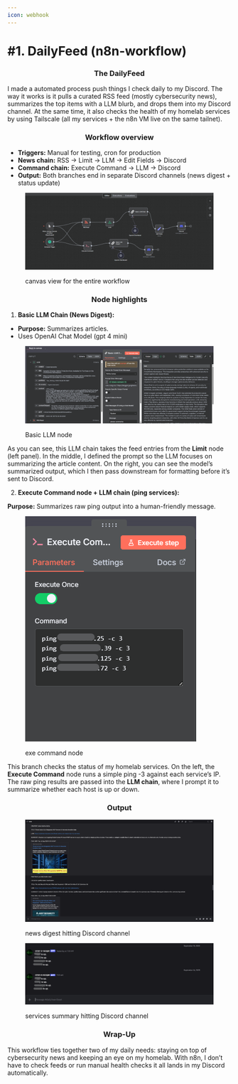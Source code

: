 ```yaml
---
icon: webhook
---
```


# #1. DailyFeed (n8n-workflow)

<h3 align="center">The DailyFeed </h3>

I made a automated process push things I check daily to my Discord. The way it works is it pulls a curated RSS feed (mostly cybersecurity news), summarizes the top items with a LLM blurb, and drops them into my Discord channel. At the same time, it also checks the health of my homelab services by using Tailscale (all my services + the n8n VM live on the same tailnet).



<h3 align="center">Workflow overview</h3>

* **Triggers:** Manual for testing, cron for production
* **News chain:** RSS → Limit → LLM → Edit Fields → Discord
* **Command chain:** Execute Command → LLM → Discord
* **Output:** Both branches end in separate Discord channels (news digest + status update)

<figure><img src="../../.gitbook/assets/Screenshot 2025-09-16 115921.png" alt=""><figcaption><p>canvas view for the entire workflow</p></figcaption></figure>



<h3 align="center">Node highlights</h3>

1. **Basic LLM Chain (News Digest):**

* **Purpose:** Summarizes articles.
* &#x20;Uses OpenAI Chat Model (gpt 4 mini)

<figure><img src="../../.gitbook/assets/image (50).png" alt=""><figcaption><p>Basic LLM node</p></figcaption></figure>

As you can see, this LLM chain takes the feed entries from the **Limit** node (left panel). In the middle, I defined the prompt so the LLM focuses on summarizing the article content. On the right, you can see the model’s summarized output, which I then pass downstream for formatting before it’s sent to Discord.



2. **Execute Command node + LLM chain (ping services):**

**Purpose:** Summarizes raw ping output into a human-friendly message.

<figure><img src="../../.gitbook/assets/image (51).png" alt=""><figcaption><p>exe command node</p></figcaption></figure>

This branch checks the status of my homelab services. On the left, the **Execute Command** node runs a simple ping -3 against each service’s IP. The raw ping results are passed into the **LLM chain**, where I prompt it to summarize whether each host is up or down.



<h3 align="center">Output</h3>

<figure><img src="../../.gitbook/assets/image (52).png" alt=""><figcaption><p>news digest hitting Discord channel</p></figcaption></figure>

<figure><img src="../../.gitbook/assets/image (53).png" alt=""><figcaption><p>services summary hitting Discord channel</p></figcaption></figure>



<h3 align="center">Wrap-Up</h3>

This workflow ties together two of my daily needs: staying on top of cybersecurity news and keeping an eye on my homelab. With n8n, I don’t have to check feeds or run manual health checks it all lands in my Discord automatically.
